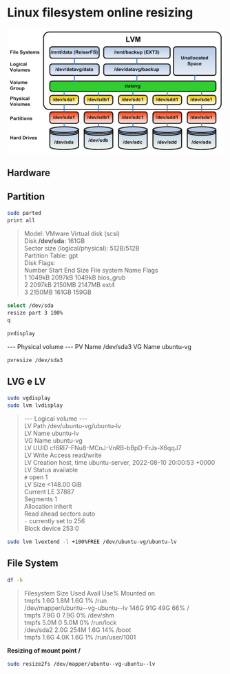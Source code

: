 # Linux filesystem online resizing

![UbuntuLVM](lvm.jpg)

## Hardware

## Partition

```bash
sudo parted
print all
```
> Model: VMware Virtual disk (scsi)  
Disk **/dev/sda**: 161GB  
Sector size (logical/physical): 512B/512B  
Partition Table: gpt  
Disk Flags:  
Number  Start   End     Size    File system  Name  Flags  
 1      1049kB  2097kB  1049kB                     bios_grub  
 2      2097kB  2150MB  2147MB  ext4  
 3      2150MB  161GB   159GB  

```bash
select /dev/sda
resize part 3 100%
q
```

```bash
pvdisplay
```
--- Physical volume ---
   PV Name               /dev/sda3
   VG Name               ubuntu-vg

```bash
pvresize /dev/sda3
```

## LVG e LV

```bash
sudo vgdisplay
sudo lvm lvdisplay
```
> --- Logical volume ---  
  LV Path                /dev/ubuntu-vg/ubuntu-lv  
  LV Name                ubuntu-lv  
  VG Name                ubuntu-vg  
  LV UUID                cf6RI7-FNu8-MCnJ-VnRB-bBpD-FrJs-X6qqJ7  
  LV Write Access        read/write  
  LV Creation host, time ubuntu-server, 2022-08-10 20:00:53 +0000  
  LV Status              available  
  `#` open                 1  
  LV Size                <148.00 GiB  
  Current LE             37887  
  Segments               1  
  Allocation             inherit  
  Read ahead sectors     auto  
  `-` currently set to     256  
  Block device           253:0  

```bash
sudo lvm lvextend -l +100%FREE /dev/ubuntu-vg/ubuntu-lv
```

## File System
```bash
df -h
```

>Filesystem                         Size  Used Avail Use% Mounted on  
tmpfs                              1.6G  1.8M  1.6G   1% /run  
/dev/mapper/ubuntu--vg-ubuntu--lv  146G   91G   49G  66% /  
tmpfs                              7.9G     0  7.9G   0% /dev/shm  
tmpfs                              5.0M     0  5.0M   0% /run/lock  
/dev/sda2                          2.0G  254M  1.6G  14% /boot  
tmpfs                              1.6G  4.0K  1.6G   1% /run/user/1001  

**Resizing of mount point /**

```bash
sudo resize2fs /dev/mapper/ubuntu--vg-ubuntu--lv
```